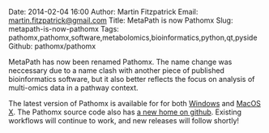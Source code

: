 Date: 2014-02-04 16:00
Author: Martin Fitzpatrick
Email: martin.fitzpatrick@gmail.com
Title: MetaPath is now Pathomx
Slug: metapath-is-now-pathomx
Tags: pathomx,pathomx,software,metabolomics,bioinformatics,python,qt,pyside
Github: pathomx/pathomx

MetaPath has now been renamed Pathomx. The name change was neccessary due to a name clash with another piece of published bioinformatics software, but it also better reflects the focus on analysis of multi-omics data in a pathway context.

<!-- PELICAN_END_SUMMARY -->

The latest version of Pathomx is available for for both [Windows][windows-download] and [MacOS X][mac-download]. The Pathomx source code also has [a new home on github][github]. Existing workflows will continue to work, and new releases will follow shortly!

[all-downloads]: http://pathomx.org/download
[mac-download]: http://download.pathomx.org/Pathomx-latest.dmg
[windows-download]: http://download.pathomx.org/Pathomx-latest.exe
[github]: http://github.com/pathomx
